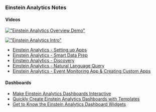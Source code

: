 ### Einstein Analytics Notes

#### Videos


[!["Einstein Analytics Overview Demo"](https://img.youtube.com/vi/R07CtsAmrd0/0.jpg)](https://www.youtube.com/watch?v=R07CtsAmrd0 "Einstein Analytics Overview Demo")


 [!["Einstein Analytics Intro"](https://img.youtube.com/vi/qqhlueaTyWQl/0.jpg)](https://www.youtube.com/watch?v=qqhlueaTyWQl "Einstein Analytics Intro")
- [Einstein Analytics - Setting up Apps](https://www.youtube.com/watch?v=49-buxIS3Tw)
- [Einstein Analytics - Smart Data Prep](https://www.youtube.com/watch?v=QPoWsrhOrpQ)
- [Einstein Analytics - Discovery](https://www.youtube.com/watch?v=Ev895wkofX4)
- [Einstein Analytics - Natural Language Query](https://www.youtube.com/watch?v=kNEoNAKlOls)
- [Einstein Analytics - Event Monitoring App & Creating Custom Apps](https://www.youtube.com/watch?v=TWpGVzspk0s)


####  Dashboards
- [Make Einstein Analytics Dashboards Interactive](https://www.youtube.com/watch?v=MAvOSYs8YC8)
- [Quickly Create Einstein Analytics Dashboards with Templates](https://www.youtube.com/watch?v=Yv97TFhwF60)
- [Get to Know the Einstein Analytics Dashboard Widgets](https://www.youtube.com/watch?v=_CKlsYUva5w)
